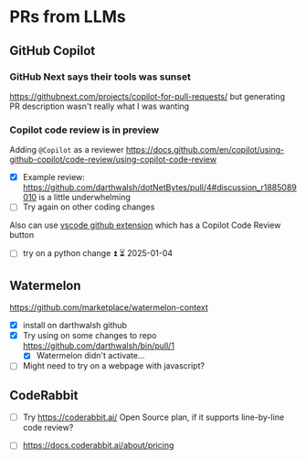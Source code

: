 # PRs from LLMs
## GitHub Copilot
### GitHub Next says their tools was sunset
https://githubnext.com/projects/copilot-for-pull-requests/ but generating PR description wasn't really what I was wanting
### Copilot code review is in preview
Adding `@Copilot` as a reviewer
https://docs.github.com/en/copilot/using-github-copilot/code-review/using-copilot-code-review
- [x] Example review: https://github.com/darthwalsh/dotNetBytes/pull/4#discussion_r1885089010 is a little underwhelming
- [ ] Try again on other coding changes

Also can use [vscode github extension](https://marketplace.visualstudio.com/items?itemName=GitHub.vscode-pull-request-github) which has a Copilot Code Review button
- [ ] try on a python change ⏫ ⏳ 2025-01-04
## Watermelon
https://github.com/marketplace/watermelon-context
- [x] install on darthwalsh github
- [x] Try using on some changes to repo https://github.com/darthwalsh/bin/pull/1
	- [x] Watermelon didn't activate...
- [ ] Might need to try on a webpage with javascript?
## CodeRabbit
- [ ] Try https://coderabbit.ai/ Open Source plan, if it supports line-by-line code review?
- [ ] https://docs.coderabbit.ai/about/pricing


